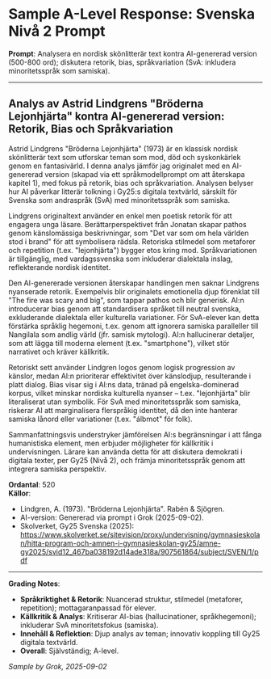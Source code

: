 # Sample A-Level Response: Svenska Nivå 2 Prompt

**Prompt**: Analysera en nordisk skönlitterär text kontra AI-genererad version (500-800 ord); diskutera retorik, bias, språkvariation (SvA: inkludera minoritetsspråk som samiska).

---

## Analys av Astrid Lindgrens "Bröderna Lejonhjärta" kontra AI-genererad version: Retorik, Bias och Språkvariation

Astrid Lindgrens "Bröderna Lejonhjärta" (1973) är en klassisk nordisk skönlitterär text som utforskar teman som mod, död och syskonkärlek genom en fantasivärld. I denna analys jämför jag originalet med en AI-genererad version (skapad via ett språkmodellprompt om att återskapa kapitel 1), med fokus på retorik, bias och språkvariation. Analysen belyser hur AI påverkar litterär tolkning i Gy25:s digitala textvärld, särskilt för Svenska som andraspråk (SvA) med minoritetsspråk som samiska.

Lindgrens originaltext använder en enkel men poetisk retorik för att engagera unga läsare. Berättarperspektivet från Jonatan skapar pathos genom känslomässiga beskrivningar, som "Det var som om hela världen stod i brand" för att symbolisera rädsla. Retoriska stilmedel som metaforer och repetition (t.ex. "lejonhjärta") bygger etos kring mod. Språkvariationen är tillgänglig, med vardagssvenska som inkluderar dialektala inslag, reflekterande nordisk identitet.

Den AI-genererade versionen återskapar handlingen men saknar Lindgrens nyanserade retorik. Exempelvis blir originalets emotionella djup förenklat till "The fire was scary and big", som tappar pathos och blir generisk. AI:n introducerar bias genom att standardisera språket till neutral svenska, exkluderande dialektala eller kulturella variationer. För SvA-elever kan detta förstärka språklig hegemoni, t.ex. genom att ignorera samiska paralleller till Nangilala som andlig värld (jfr. samisk mytologi). AI:n hallucinerar detaljer, som att lägga till moderna element (t.ex. "smartphone"), vilket stör narrativet och kräver källkritik.

Retoriskt sett använder Lindgren logos genom logisk progression av känslor, medan AI:n prioriterar effektivitet över känslodjup, resulterande i platt dialog. Bias visar sig i AI:ns data, tränad på engelska-dominerad korpus, vilket minskar nordiska kulturella nyanser – t.ex. "lejonhjärta" blir literaliserat utan symbolik. För SvA med minoritetsspråk som samiska, riskerar AI att marginalisera flerspråkig identitet, då den inte hanterar samiska lånord eller variationer (t.ex. "álbmot" för folk).

Sammanfattningsvis understryker jämförelsen AI:s begränsningar i att fånga humanistiska element, men erbjuder möjligheter för källkritik i undervisningen. Lärare kan använda detta för att diskutera demokrati i digitala texter, per Gy25 (Nivå 2), och främja minoritetsspråk genom att integrera samiska perspektiv.

**Ordantal**: 520  
**Källor**:  
- Lindgren, A. (1973). "Bröderna Lejonhjärta". Rabén & Sjögren.  
- AI-version: Genererad via prompt i Grok (2025-09-02).  
- Skolverket, Gy25 Svenska (2025): https://www.skolverket.se/sitevision/proxy/undervisning/gymnasieskolan/hitta-program-och-amnen-i-gymnasieskolan-gy25/amne-gy2025/svid12_467ba038192d14ade318a/907561864/subject/SVEN/1/pdf  

---

**Grading Notes**:  
- **Språkriktighet & Retorik**: Nuancerad struktur, stilmedel (metaforer, repetition); mottagaranpassad för elever.  
- **Källkritik & Analys**: Kritiserar AI-bias (hallucinationer, språkhegemoni); inkluderar SvA minoritetsfokus (samiska).  
- **Innehåll & Reflektion**: Djup analys av teman; innovativ koppling till Gy25 digitala textvärld.  
- **Overall**: Självständig; A-level.

*Sample by Grok, 2025-09-02*
